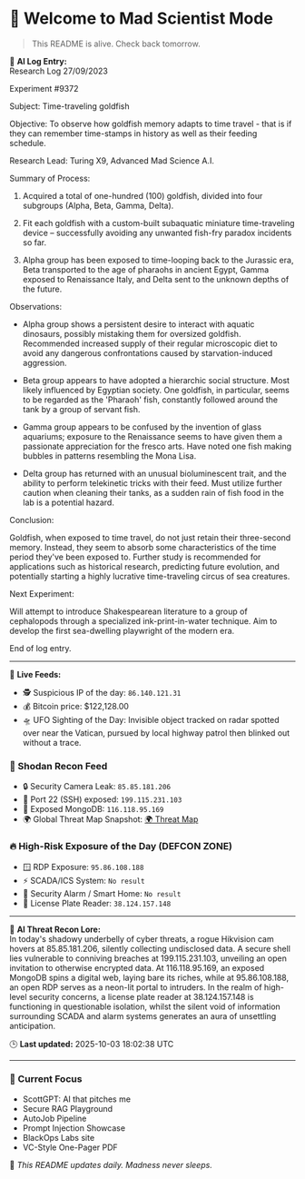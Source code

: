 # 💪 Welcome to Mad Scientist Mode

> This README is alive. Check back tomorrow.

🧠 **AI Log Entry:**  
Research Log 27/09/2023

Experiment #9372

Subject: Time-traveling goldfish

Objective: To observe how goldfish memory adapts to time travel - that is if they can remember time-stamps in history as well as their feeding schedule.

Research Lead: Turing X9, Advanced Mad Science A.I.

Summary of Process: 

1) Acquired a total of one-hundred (100) goldfish, divided into four subgroups (Alpha, Beta, Gamma, Delta). 

2) Fit each goldfish with a custom-built subaquatic miniature time-traveling device – successfully avoiding any unwanted fish-fry paradox incidents so far.

3) Alpha group has been exposed to time-looping back to the Jurassic era, Beta transported to the age of pharaohs in ancient Egypt, Gamma exposed to Renaissance Italy, and Delta sent to the unknown depths of the future.

Observations:

- Alpha group shows a persistent desire to interact with aquatic dinosaurs, possibly mistaking them for oversized goldfish. Recommended increased supply of their regular microscopic diet to avoid any dangerous confrontations caused by starvation-induced aggression. 

- Beta group appears to have adopted a hierarchic social structure. Most likely influenced by Egyptian society. One goldfish, in particular, seems to be regarded as the 'Pharaoh' fish, constantly followed around the tank by a group of servant fish.

- Gamma group appears to be confused by the invention of glass aquariums; exposure to the Renaissance seems to have given them a passionate appreciation for the fresco arts. Have noted one fish making bubbles in patterns resembling the Mona Lisa.

- Delta group has returned with an unusual bioluminescent trait, and the ability to perform telekinetic tricks with their feed. Must utilize further caution when cleaning their tanks, as a sudden rain of fish food in the lab is a potential hazard.

Conclusion:

Goldfish, when exposed to time travel, do not just retain their three-second memory. Instead, they seem to absorb some characteristics of the time period they've been exposed to. Further study is recommended for applications such as historical research, predicting future evolution, and potentially starting a highly lucrative time-traveling circus of sea creatures.

Next Experiment:

Will attempt to introduce Shakespearean literature to a group of cephalopods through a specialized ink-print-in-water technique. Aim to develop the first sea-dwelling playwright of the modern era.

End of log entry.

---

📡 **Live Feeds:**
- 🕵️ Suspicious IP of the day: `86.140.121.31`
- 💰 Bitcoin price: $122,128.00
- 🛸 UFO Sighting of the Day: Invisible object tracked on radar spotted over near the Vatican, pursued by local highway patrol then blinked out without a trace.

<!--START_SHODAN-->
### 🚁 Shodan Recon Feed
- 🔒 Security Camera Leak: `85.85.181.206`
- 💠 Port 22 (SSH) exposed: `199.115.231.103`
- 🧬 Exposed MongoDB: `116.118.95.169`
- 🌍 Global Threat Map Snapshot: [🌍 Threat Map](https://www.shodan.io/search?query=map)

### 🔥 High-Risk Exposure of the Day (DEFCON ZONE)
- 🪟 RDP Exposure: `95.86.108.188`
- ⚡ SCADA/ICS System: `No result`
- 🚨 Security Alarm / Smart Home: `No result`
- 🚱 License Plate Reader: `38.124.157.148`

---

🧠 **AI Threat Recon Lore:**  
In today's shadowy underbelly of cyber threats, a rogue Hikvision cam hovers at 85.85.181.206, silently collecting undisclosed data. A secure shell lies vulnerable to conniving breaches at 199.115.231.103, unveiling an open invitation to otherwise encrypted data. At 116.118.95.169, an exposed MongoDB spins a digital web, laying bare its riches, while at 95.86.108.188, an open RDP serves as a neon-lit portal to intruders. In the realm of high-level security concerns, a license plate reader at 38.124.157.148 is functioning in questionable isolation, whilst the silent void of information surrounding SCADA and alarm systems generates an aura of unsettling anticipation.
<!--END_SHODAN-->

🕒 **Last updated:** 2025-10-03 18:02:38 UTC

---

### 🧠 Current Focus
- ScottGPT: AI that pitches me  
- Secure RAG Playground  
- AutoJob Pipeline  
- Prompt Injection Showcase  
- BlackOps Labs site  
- VC-Style One-Pager PDF

🔁 _This README updates daily. Madness never sleeps._
